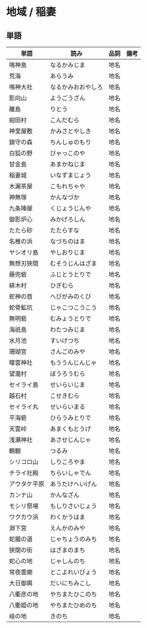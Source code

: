 # 地域 / 稲妻

## 単語

|単語|読み|品詞|備考|
|---|---|---|---|
|鳴神島|なるかみじま|地名||
|荒海|あらうみ|地名||
|鳴神大社|なるかみおおやしろ|地名||
|影向山|ようごうざん|地名||
|離島|りとう|地名||
|紺田村|こんだむら|地名||
|神里屋敷|かみさとやしき|地名||
|鎮守の森|ちんしゅのもり|地名||
|白狐の野|びゃっこのや|地名||
|甘金島|あまかねじま|地名||
|稲妻城|いなずまじょう|地名||
|木漏茶屋|こもれちゃや|地名||
|神無塚|かんなづか|地名||
|九条陣屋|くじょうじんや|地名||
|御影炉心|みかげろしん|地名||
|たたら砂|たたらすな|地名||
|名椎の浜|なづちのはま|地名||
|ヤシオリ島|やしおりじま|地名||
|無想刃狭間|むそうじんはざま|地名||
|藤兜砦|ふじとうとりで|地名||
|緋木村|ひぎむら|地名||
|蛇神の首|へびがみのくび|地名||
|蛇骨鉱坑|じゃこつこうこう|地名||
|無明砦|むみょうとりで|地名||
|海祇島|わたつみじま|地名||
|水月池|すいげつち|地名||
|珊瑚宮|さんごのみや|地名||
|曚雲神社|もううんじんじゃ|地名||
|望瀧村|ぼうろうむら|地名||
|セイライ島|せいらいじま|地名||
|越石村|こせきむら|地名||
|セイライ丸|せいらいまる|地名||
|平海砦|ひらうみとりで|地名||
|天雲峠|あまくもとうげ|地名||
|浅瀬神社|あさせじんじゃ|地名||
|鶴観|つるみ|地名||
|シリコロ山|しりころやま|地名||
|チライ社殿|ちらいしゃでん|地名||
|アウタケ平原|あうたけへいげん|地名||
|カンナ山|かんなざん|地名||
|モシリ祭場|もしりさいじょう|地名||
|ワクカウ浜|わくかうはま|地名||
|淵下宮|えんかのみや|地名||
|蛇腸の道|じゃちょうのみち|地名||
|狭間の街|はざまのまち|地名||
|蛇心の地|じゃしんのち|地名||
|常夜霊廟|とこよれいびょう|地名||
|大日御輿|だいにちみこし|地名||
|八衢彦の地|やちまたひこのち|地名||
|八衢姫の地|やちまたひめのち|地名||
|岐の地|きのち|地名||